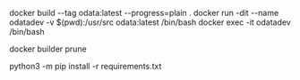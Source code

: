 docker build --tag odata:latest --progress=plain .
docker run -dit --name odatadev -v $(pwd):/usr/src odata:latest /bin/bash
docker exec -it odatadev /bin/bash

docker builder prune


python3 -m pip install -r requirements.txt